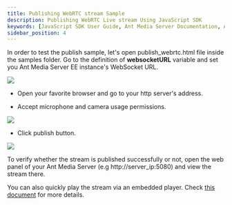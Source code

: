 ```yaml
---
title: Publishing WebRTC stream Sample
description: Publishing WebRTC Live stream Using JavaScript SDK 
keywords: [JavaScript SDK User Guide, Ant Media Server Documentation, Ant Media Server Tutorials]
sidebar_position: 4
---
```


In order to test the publish sample, let's open publish_webrtc.html file inside the samples folder. Go to the definition of **websocketURL** variable and set you Ant Media Server EE instance's WebSocket URL.

![](@site/static/img/sdk-integration/javascript-sdk/edit-websocket-url-publish-sample.png)

 - Open your favorite browser and go to your http server's address.

 - Accept microphone and camera usage permissions.

![](@site/static/img/sdk-integration/javascript-sdk/accept-mic-cam-permissions-publish.png)

 - Click publish button.

![](@site/static/img/sdk-integration/javascript-sdk/publish-sample.png)

To verify whether the stream is published successfully or not,  open the web panel of your Ant Media Server (e.g http://server_ip:5080) and view the stream there.

You can also quickly play the stream via an embedded player. Check [this document](https://antmedia.io/docs/guides/playing-live-stream/embedded-web-player/) for more details.
